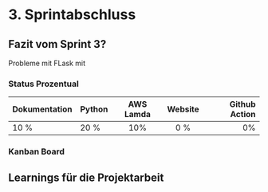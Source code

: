 # 3. Sprintabschluss

## Fazit vom Sprint 3?



Probleme mit FLask mit




### Status Prozentual

| Dokumentation | Python | AWS Lamda | Website | Github Action |  
| - | :- | :-: | :-: | -: |  
| 10 % | 20 % | 10% | 0 % | 0% |

### Kanban Board

## Learnings für die Projektarbeit



